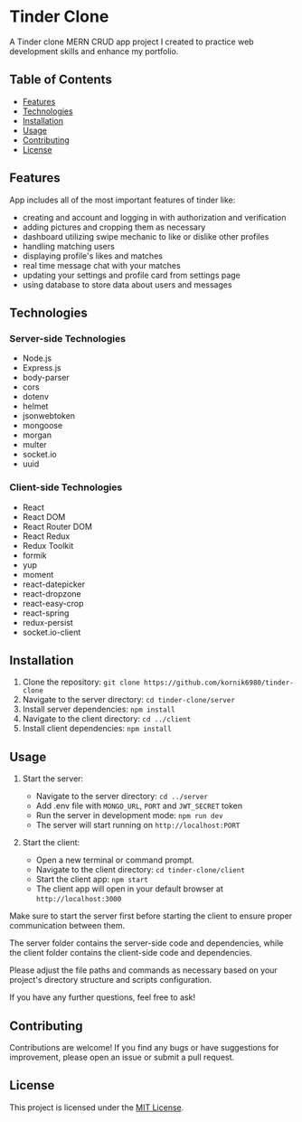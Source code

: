 # Tinder Clone

A Tinder clone MERN CRUD app project I created to practice web development skills and enhance my portfolio.

## Table of Contents

- [Features](#features)
- [Technologies](#technologies)
- [Installation](#installation)
- [Usage](#usage)
- [Contributing](#contributing)
- [License](#license)

## Features

App includes all of the most important features of tinder like:

- creating and account and logging in with authorization and verification
- adding pictures and cropping them as necessary
- dashboard utilizing swipe mechanic to like or dislike other profiles
- handling matching users
- displaying profile's likes and matches
- real time message chat with your matches
- updating your settings and profile card from settings page
- using database to store data about users and messages

## Technologies

### Server-side Technologies

- Node.js
- Express.js
- body-parser
- cors
- dotenv
- helmet
- jsonwebtoken
- mongoose
- morgan
- multer
- socket.io
- uuid

### Client-side Technologies

- React
- React DOM
- React Router DOM
- React Redux
- Redux Toolkit
- formik
- yup
- moment
- react-datepicker
- react-dropzone
- react-easy-crop
- react-spring
- redux-persist
- socket.io-client

## Installation

1.  Clone the repository: `git clone https://github.com/kornik6980/tinder-clone`
2.  Navigate to the server directory: `cd tinder-clone/server`
3.  Install server dependencies: `npm install`
4.  Navigate to the client directory: `cd ../client`
5.  Install client dependencies: `npm install`

## Usage

1.  Start the server:

    - Navigate to the server directory: `cd ../server`
    - Add .env file with `MONGO_URL`, `PORT` and `JWT_SECRET` token
    - Run the server in development mode: `npm run dev`
    - The server will start running on `http://localhost:PORT`

2.  Start the client:

    - Open a new terminal or command prompt.
    - Navigate to the client directory: `cd tinder-clone/client`
    - Start the client app: `npm start`
    - The client app will open in your default browser at `http://localhost:3000`

Make sure to start the server first before starting the client to ensure proper communication between them.

The server folder contains the server-side code and dependencies, while the client folder contains the client-side code and dependencies.

Please adjust the file paths and commands as necessary based on your project's directory structure and scripts configuration.

If you have any further questions, feel free to ask!

## Contributing

Contributions are welcome! If you find any bugs or have suggestions for improvement, please open an issue or submit a pull request.

## License

This project is licensed under the [MIT License](LICENSE).
